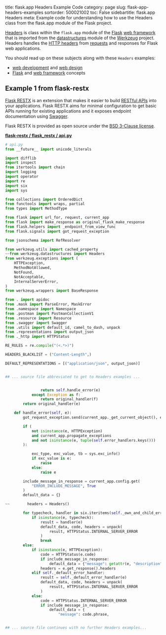 title: flask.app Headers Example Code
category: page
slug: flask-app-headers-examples
sortorder: 500021002
toc: False
sidebartitle: flask.app Headers
meta: Example code for understanding how to use the Headers class from the flask.app module of the Flask project.


[Headers](https://github.com/pallets/flask/blob/master/src/flask/app.py)
is class within the `flask.app` module of the [Flask](/flask.html)
[web framework](/web-frameworks.html) that is imported from the
[datastructures](https://github.com/pallets/werkzeug/blob/master/src/werkzeug/datastructures.py)
module of the [Werkzeug](https://palletsprojects.com/p/werkzeug/) project.
Headers handles the
[HTTP headers](https://developer.mozilla.org/en-US/docs/Web/HTTP/Headers)
from [requests](/flask-globals-request-examples.html) and responses for
Flask web applications.


You should read up on these subjects along with these `Headers` examples:

* [web development](/web-development.html) and [web design](/web-design.html)
* [Flask](/flask.html) and [web framework](/web-frameworks.html) concepts


## Example 1 from flask-restx
[Flask RESTX](https://github.com/python-restx/flask-restx) is an
extension that makes it easier to build
[RESTful APIs](/application-programming-interfaces.html) into
your applications. Flask RESTX aims for minimal configuration to
get basic APIs running for existing applications and it exposes
endpoint documentation using [Swagger](https://swagger.io/).

Flask RESTX is provided as open source under the
[BSD  3-Clause license](https://github.com/python-restx/flask-restx/blob/master/LICENSE).

[**flask-restx / flask_restx / api.py**](https://github.com/python-restx/flask-restx/blob/master/flask_restx/./api.py)

```python
# api.py
from __future__ import unicode_literals

import difflib
import inspect
from itertools import chain
import logging
import operator
import re
import six
import sys

from collections import OrderedDict
from functools import wraps, partial
from types import MethodType

from flask import url_for, request, current_app
from flask import make_response as original_flask_make_response
from flask.helpers import _endpoint_from_view_func
from flask.signals import got_request_exception

from jsonschema import RefResolver

from werkzeug.utils import cached_property
~~from werkzeug.datastructures import Headers
from werkzeug.exceptions import (
    HTTPException,
    MethodNotAllowed,
    NotFound,
    NotAcceptable,
    InternalServerError,
)
from werkzeug.wrappers import BaseResponse

from . import apidoc
from .mask import ParseError, MaskError
from .namespace import Namespace
from .postman import PostmanCollectionV1
from .resource import Resource
from .swagger import Swagger
from .utils import default_id, camel_to_dash, unpack
from .representations import output_json
from ._http import HTTPStatus

RE_RULES = re.compile("(<.*>)")

HEADERS_BLACKLIST = ("Content-Length",)

DEFAULT_REPRESENTATIONS = [("application/json", output_json)]


## ... source file abbreviated to get to Headers examples ...


                return self.handle_error(e)
            except Exception as f:
                return original_handler(f)
        return original_handler(e)

    def handle_error(self, e):
        got_request_exception.send(current_app._get_current_object(), exception=e)

        if (
            not isinstance(e, HTTPException)
            and current_app.propagate_exceptions
            and not isinstance(e, tuple(self.error_handlers.keys()))
        ):

            exc_type, exc_value, tb = sys.exc_info()
            if exc_value is e:
                raise
            else:
                raise e

        include_message_in_response = current_app.config.get(
            "ERROR_INCLUDE_MESSAGE", True
        )
        default_data = {}

~~        headers = Headers()

        for typecheck, handler in six.iteritems(self._own_and_child_error_handlers):
            if isinstance(e, typecheck):
                result = handler(e)
                default_data, code, headers = unpack(
                    result, HTTPStatus.INTERNAL_SERVER_ERROR
                )
                break
        else:
            if isinstance(e, HTTPException):
                code = HTTPStatus(e.code)
                if include_message_in_response:
                    default_data = {"message": getattr(e, "description", code.phrase)}
                headers = e.get_response().headers
            elif self._default_error_handler:
                result = self._default_error_handler(e)
                default_data, code, headers = unpack(
                    result, HTTPStatus.INTERNAL_SERVER_ERROR
                )
            else:
                code = HTTPStatus.INTERNAL_SERVER_ERROR
                if include_message_in_response:
                    default_data = {
                        "message": code.phrase,


## ... source file continues with no further Headers examples...

```

